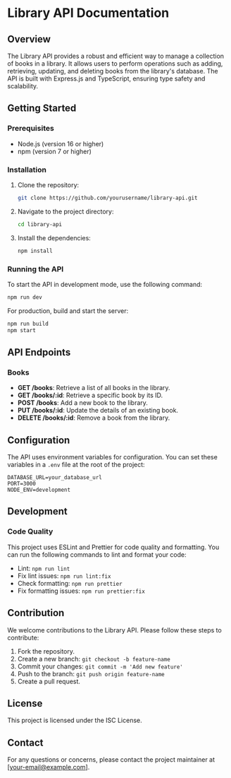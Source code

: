 # Library API Documentation

## Overview

The Library API provides a robust and efficient way to manage a collection of books in a library. It allows users to perform operations such as adding, retrieving, updating, and deleting books from the library's database. The API is built with Express.js and TypeScript, ensuring type safety and scalability.

## Getting Started

### Prerequisites

- Node.js (version 16 or higher)
- npm (version 7 or higher)

### Installation

1. Clone the repository:

   ```bash
   git clone https://github.com/yourusername/library-api.git
   ```

2. Navigate to the project directory:

   ```bash
   cd library-api
   ```

3. Install the dependencies:

   ```bash
   npm install
   ```

### Running the API

To start the API in development mode, use the following command:

```bash
npm run dev
```

For production, build and start the server:

```bash
npm run build
npm start
```

## API Endpoints

### Books

- **GET /books**: Retrieve a list of all books in the library.
- **GET /books/:id**: Retrieve a specific book by its ID.
- **POST /books**: Add a new book to the library.
- **PUT /books/:id**: Update the details of an existing book.
- **DELETE /books/:id**: Remove a book from the library.

## Configuration

The API uses environment variables for configuration. You can set these variables in a `.env` file at the root of the project:

```plaintext
DATABASE_URL=your_database_url
PORT=3000
NODE_ENV=development
```

## Development

### Code Quality

This project uses ESLint and Prettier for code quality and formatting. You can run the following commands to lint and format your code:

- Lint: `npm run lint`
- Fix lint issues: `npm run lint:fix`
- Check formatting: `npm run prettier`
- Fix formatting issues: `npm run prettier:fix`

## Contribution

We welcome contributions to the Library API. Please follow these steps to contribute:

1. Fork the repository.
2. Create a new branch: `git checkout -b feature-name`
3. Commit your changes: `git commit -m 'Add new feature'`
4. Push to the branch: `git push origin feature-name`
5. Create a pull request.

## License

This project is licensed under the ISC License.

## Contact

For any questions or concerns, please contact the project maintainer at [your-email@example.com].
